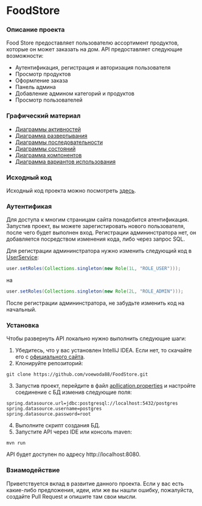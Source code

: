 # FoodStore

### Описание проекта

Food Store предоставляет пользователю ассортимент продуктов, которые он может заказать на дом. API предоставляет следующие возможности:

* Аутентификация, регистрация и авторизация пользователя
* Просмотр продуктов
* Оформление заказа
* Панель админа
* Добавление админом категорий и продуктов
* Просмотр пользователей

### Графический материал

* [Диаграммы активностей](https://github.com/voewoda88/FoodStore/blob/master/spring-reg-auth-master/src/main/resources/documentation/diagrams/usecases/img/img.png)
* [Диаграмма развертывания](https://github.com/voewoda88/FoodStore/blob/master/spring-reg-auth-master/src/main/resources/documentation/diagrams/usecases/img/img.png)
* [Диаграммы последовательности](https://github.com/voewoda88/FoodStore/blob/master/spring-reg-auth-master/src/main/resources/documentation/diagrams/sequence/sequence.md)
* [Диаграммы состояний](https://github.com/voewoda88/FoodStore/blob/master/spring-reg-auth-master/src/main/resources/documentation/diagrams/state/state.md)
* [Диаграмма компонентов](https://github.com/voewoda88/FoodStore/blob/master/spring-reg-auth-master/src/main/resources/documentation/diagrams/state/state.md)
* [Диаграмма вариантов использования](https://github.com/voewoda88/FoodStore/blob/master/spring-reg-auth-master/src/main/resources/documentation/diagrams/usecases/usecases.md)

### Исходный код

Исходный код проекта можно посмотреть [здесь](https://github.com/voewoda88/FoodStore/tree/master/spring-reg-auth-master).

### Аутентификая

Для доступа к многим страницам сайта понадобится атентификация. Запустив проект, вы можете зарегистировать нового пользователя, после чего будет выполнен вход. Регистрации админинстратора нет, он добавляется посредством изменения кода, либо через запрос SQL.

Для регистрации админинстратора нужно изменить следующий код в [UserService](https://github.com/voewoda88/FoodStore/blob/master/spring-reg-auth-master/src/main/java/com/boots/service/UserService.java):

```java
user.setRoles(Collections.singleton(new Role(1L, "ROLE_USER")));
```

на

```java
user.setRoles(Collections.singleton(new Role(2L, "ROLE_ADMIN")));
```

После регистрации админинстратора, не забудьте изменить код на начальный.

### Установка

Чтобы развернуть API локально нужно выполнить следующие шаги:

1. Убедитесь, что у вас установлен IntelliJ IDEA. Если нет, то скачайте его с [официального сайта](https://www.jetbrains.com/idea/download/?section=windows).
2. Клонируйте репозиторий:
```
git clone https://github.com/voewoda88/FoodStore.git
```
3. Запустив проект, перейдите в файл [apllication.properties](https://github.com/voewoda88/FoodStore/blob/master/spring-reg-auth-master/src/main/resources/application.properties) и настройте соединение с БД изменив следующие поля:
```
spring.datasource.url=jdbc:postgresql://localhost:5432/postgres
spring.datasource.username=postgres 
spring.datasource.password=root
```
4. Выполните скрипт создания БД.
5. Запустите API через IDE или консоль maven:
```
mvn run
```

API будет доступен по адресу http://localhost:8080.

### Взиамодействие

Приветствуется вклад в развитие данного проекта. Если у вас есть какие-либо предложения, идеи, или же вы нашли ошибку, пожалуйста, создайте Pull Request и опишите там свои мысли.
